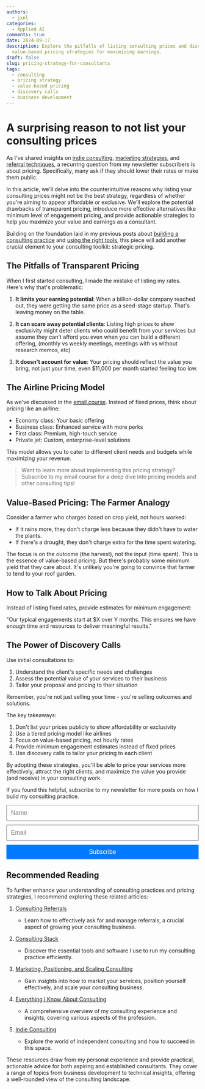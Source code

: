 ```yaml
---
authors:
  - jxnl
categories:
  - Applied AI
comments: true
date: 2024-09-17
description: Explore the pitfalls of listing consulting prices and discover effective
  value-based pricing strategies for maximizing earnings.
draft: false
slug: pricing-strategy-for-consultants
tags:
  - consulting
  - pricing strategy
  - value-based pricing
  - discovery calls
  - business development
---
```


# A surprising reason to not list your consulting prices

As I've shared insights on [indie consulting](./consulting-indie.md), [marketing strategies](./consulting-marketing.md), and [referral techniques](./consulting-referrals.md), a recurring question from my newsletter subscribers is about pricing. Specifically, many ask if they should lower their rates or make them public.

In this article, we'll delve into the counterintuitive reasons why listing your consulting prices might not be the best strategy, regardless of whether you're aiming to appear affordable or exclusive. We'll explore the potential drawbacks of transparent pricing, introduce more effective alternatives like minimum level of engagement pricing, and provide actionable strategies to help you maximize your value and earnings as a consultant.

Building on the foundation laid in my previous posts about [building a consulting practice](./consulting-everything-i-know.md) and [using the right tools](./consulting-stack.md), this piece will add another crucial element to your consulting toolkit: strategic pricing.

<!-- more -->

## The Pitfalls of Transparent Pricing

When I first started consulting, I made the mistake of listing my rates. Here's why that's problematic:

1. **It limits your earning potential**: When a billion-dollar company reached out, they were getting the same price as a seed-stage startup. That's leaving money on the table.

2. **It can scare away potential clients**: Listing high prices to show exclusivity might deter clients who could benefit from your services but assume they can't afford you even when you can build a different offering, (monthly vs weekly meetings, meetings with vs without research memos, etc)

3. **It doesn't account for value**: Your pricing should reflect the value you bring, not just your time, even $11,000 per month started feeling too low.

## The Airline Pricing Model

As we've discussed in the [email course](https://indieconsulting.podia.com). Instead of fixed prices, think about pricing like an airline:

- Economy class: Your basic offering
- Business class: Enhanced service with more perks
- First class: Premium, high-touch service
- Private jet: Custom, enterprise-level solutions

This model allows you to cater to different client needs and budgets while maximizing your revenue.

> Want to learn more about implementing this pricing strategy? Subscribe to my email course for a deep dive into pricing models and other consulting tips!

## Value-Based Pricing: The Farmer Analogy

Consider a farmer who charges based on crop yield, not hours worked:

- If it rains more, they don't charge less because they didn't have to water the plants.
- If there's a drought, they don't charge extra for the time spent watering.

The focus is on the outcome (the harvest), not the input (time spent). This is the essence of value-based pricing. But there's probably some minimum yield that they care about. It's unlikely you're going to convince that farmer to tend to your roof garden.

## How to Talk About Pricing

Instead of listing fixed rates, provide estimates for minimum engagement:

"Our typical engagements start at $X over Y months. This ensures we have enough time and resources to deliver meaningful results."

## The Power of Discovery Calls

Use initial consultations to:

1. Understand the client's specific needs and challenges
2. Assess the potential value of your services to their business
3. Tailor your proposal and pricing to their situation

Remember, you're not just selling your time - you're selling outcomes and solutions.

The key takeaways:

1. Don't list your prices publicly to show affordability or exclusivity
2. Use a tiered pricing model like airlines
3. Focus on value-based pricing, not hourly rates
4. Provide minimum engagement estimates instead of fixed prices
5. Use discovery calls to tailor your pricing to each client

By adopting these strategies, you'll be able to price your services more effectively, attract the right clients, and maximize the value you provide (and receive) in your consulting work.

If you found this helpful, subscribe to my newsletter for more posts on how I build my consulting practice.

<form action="https://indieconsulting.podia.com/email_lists/884902/subscriptions" accept-charset="UTF-8" method="post" style="width: 100%; max-width: 600px; margin: 0 auto;">
    <input type="text" name="name" placeholder="Name" style="width: 100%; padding: 10px; font-size: 16px; margin-bottom: 10px;" />
    <input type="email" name="email" required="required" placeholder="Email" style="width: 100%; padding: 10px; font-size: 16px; margin-bottom: 10px;" />
    <input type="submit" value="Subscribe" style="width: 100%; padding: 10px; background-color: #007bff; color: white; border: none; font-size: 16px; cursor: pointer;" />
</form>

## Recommended Reading

To further enhance your understanding of consulting practices and pricing strategies, I recommend exploring these related articles:

1. [Consulting Referrals](./consulting-referrals.md)

   - Learn how to effectively ask for and manage referrals, a crucial aspect of growing your consulting business.

2. [Consulting Stack](./consulting-stack.md)

   - Discover the essential tools and software I use to run my consulting practice efficiently.

3. [Marketing, Positioning, and Scaling Consulting](./consulting-marketing.md)

   - Gain insights into how to market your services, position yourself effectively, and scale your consulting business.

4. [Everything I Know About Consulting](./consulting-everything-i-know.md)

   - A comprehensive overview of my consulting experience and insights, covering various aspects of the profession.

5. [Indie Consulting](./consulting-indie.md)
   - Explore the world of independent consulting and how to succeed in this space.

These resources draw from my personal experience and provide practical, actionable advice for both aspiring and established consultants. They cover a range of topics from business development to technical insights, offering a well-rounded view of the consulting landscape.
